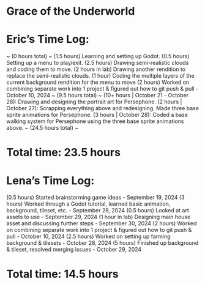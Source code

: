 # Grace of the Underworld

# Eric’s Time Log:
~ (0 hours total) ~
(1.5 hours) Learning and setting up Godot.
(0.5 hours) Setting up a menu to play/exit.
(2.5 hours) Drawing semi-realistic clouds and coding them to move.
(2 hours in lab) Drawing another rendition to replace the semi-realistic clouds.
(1 hour) Coding the multiple layers of the current background rendition for the menu to move
(2 hours) Worked on combining separate work into 1 project & figured out how to git push & pull - October 10, 2024
~ (9.5 hours total) ~
(10+ hours | October 21 - October 26): Drawing and designing the portrait art for Persephone.
(2 hours  | October 27): Scrapping everything above and redesigning. Made three base sprite animations for Persephone.
(3 hours  | October 28): Coded a base walking system for Persephone using the three base sprite animations above.
~ (24.5 hours total) ~
# Total time: 23.5 hours

# Lena’s Time Log:
(0.5 hours) Started brainstorming game ideas - September 19, 2024
(3 hours) Worked through a Godot tutorial, learned basic animation, background, tileset, etc. - September 28, 2024
(0.5 hours) Looked at art assets to use - September 29, 2024
(1 hour in lab) Designing main house asset and discussing further steps - September 30, 2024
(2 hours) Worked on combining separate work into 1 project & figured out how to git push & pull - October 10, 2024
(2.5 hours) Worked on setting up farming background & tilesets - October 28, 2024
(5 hours) Finished up background & tileset, resolved merging issues - October 29, 2024
# Total time: 14.5 hours
